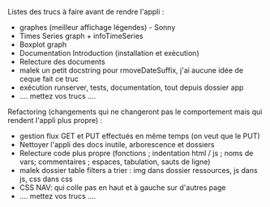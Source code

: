 Listes des trucs à faire avant de rendre l'appli :
- graphes (meilleur affichage légendes) - Sonny
- Times Series graph + infoTimeSeries
- Boxplot graph
- Documentation Introduction (installation et exécution)
- Relecture des documents
- malek un petit docstring pour rmoveDateSuffix, j'ai aucune idée de ceque fait ce truc
- exécution runserver, tests, documentation, tout depuis dossier app
- .... mettez vos trucs ....

Refactoring (changements qui ne changeront pas le comportement mais qui rendent l'appli plus propre) :
- gestion flux GET et PUT effectués en même temps (on veut que le PUT)
- Nettoyer l'appli des docs inutile, arborescence et dossiers
- Relecture code plus propre (fonctions ; indentation html / js ; noms de vars; commentaires ; espaces, tabulation, sauts de ligne)
- malek dossier table filters a trier : img dans dossier ressources, js dans js, css dans css
- CSS NAV: qui colle pas en haut et à gauche sur d'autres page
- .... mettez vos trucs ....
